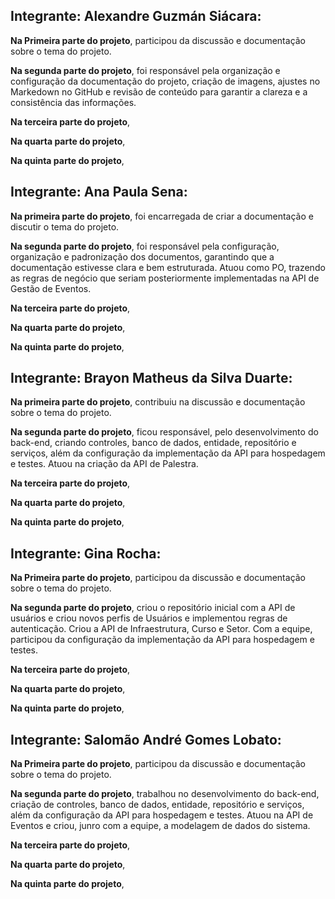 ## Integrante: Alexandre Guzmán Siácara:

**Na Primeira parte do projeto**, participou da discussão e documentação sobre o tema do projeto.

**Na segunda parte do projeto**, foi responsável pela organização e configuração da documentação do projeto, criação de imagens, ajustes no Markedown no GitHub e revisão de conteúdo para garantir a clareza e a consistência das informações.

**Na terceira parte do projeto**, 

**Na quarta parte do projeto**, 

**Na quinta parte do projeto**,

## Integrante: Ana Paula Sena:

**Na primeira parte do projeto**, foi encarregada de criar a documentação e discutir o tema do projeto.

**Na segunda parte do projeto**,  foi responsável pela configuração, organização e padronização dos documentos, garantindo que a documentação estivesse clara e bem estruturada. Atuou como PO, trazendo as regras de negócio que seriam posteriormente implementadas na API de Gestão de Eventos. 

**Na terceira parte do projeto**, 

**Na quarta parte do projeto**, 

**Na quinta parte do projeto**,

## Integrante: Brayon Matheus da Silva Duarte:

**Na primeira parte do projeto**, contribuiu na discussão e documentação sobre o tema do projeto.

**Na segunda parte do projeto**, ficou responsável, pelo desenvolvimento do back-end, criando controles, banco de dados, entidade, repositório e serviços, além da configuração da implementação da API para hospedagem e testes. Atuou na criação da API de Palestra.

**Na terceira parte do projeto**, 

**Na quarta parte do projeto**, 

**Na quinta parte do projeto**,

## Integrante: Gina Rocha:

**Na Primeira parte do projeto**, participou da discussão e documentação sobre o tema do projeto.

**Na segunda parte do projeto**, criou o repositório inicial com a API de usuários e criou novos perfis de Usuários e implementou regras de autenticação. Criou a API de Infraestrutura, Curso e Setor. Com a equipe, participou da configuração da implementação da API para hospedagem e testes.

**Na terceira parte do projeto**, 

**Na quarta parte do projeto**, 

**Na quinta parte do projeto**,

## Integrante: Salomão André Gomes Lobato:

**Na Primeira parte do projeto**, participou da discussão e documentação sobre o tema do projeto.

**Na segunda parte do projeto**, trabalhou no desenvolvimento do back-end, criação de controles, banco de dados, entidade, repositório e serviços, além da configuração da API para hospedagem e testes. Atuou na API de Eventos e criou, junro com a equipe, a modelagem de dados do sistema.

**Na terceira parte do projeto**, 

**Na quarta parte do projeto**, 

**Na quinta parte do projeto**,
